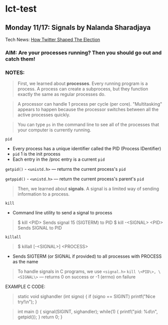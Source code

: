 # lct-test

## Monday 11/17: Signals by Nalanda Sharadjaya
Tech News: [How Twitter Shaped The Election](http://www.nytimes.com/2016/11/09/technology/for-election-day-chatter-twitter-ruled-social-media.html?ref=technology)

### AIM: Are your processes running? Then you should go out and catch them!

### NOTES: 
> First, we learned about **processes**. Every running program is a process. A process can create a subprocess, but they function exactly the same as regular processes do.

> A processor can handle 1 process per cycle (per core). "Multitasking" appears to happen because the processor switches between all the active processes quickly. 

> You can type `ps` in the command line to see all of the processes that your computer is currently running.

`pid`
* Every process has a unique identifier called the PID (Process IDentifier)
* `pid` 1 is the init process
* Each entry in the /proc entry is a current `pid`

`getpid()` - `<unistd.h>` — returns the current process's `pid`

`getppid()` - `<unistd.h>` — return the current process's parent's `pid`

> Then, we learned about **signals**. A signal is a limited way of sending information to a process.

`kill`
* Command line utility to send a signal to process
> $ kill \<PID\>
Sends signal 15 (SIGTERM) to PID
> $ kill -\<SIGNAL\> \<PID\>
Sends SIGNAL to PID

`killall`
> $ killall [-\<SIGNAL\>] \<PROCESS\>
* Sends SIGTERM (or SIGNAL if provided) to all processes with PROCESS as the name

> To handle signals in C programs, we use `<signal.h>`
`kill \<PID\>, \<SIGNAL\>` — returns 0 on success or -1 (errno) on failure

EXAMPLE C CODE:
> static void sighandler (int signo) {
>     if (signo == SIGINT)
>         printf("Nice try!\n");
> }

> int main () {
>     signal(SIGINT, sighandler);
>     while(1) {
>          printf("pid: %d\n", getpid());
>     }
> return 0;
> }
